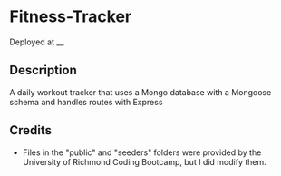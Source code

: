 # Fitness-Tracker

Deployed at \_\_

## Description

A daily workout tracker that uses a Mongo database with a Mongoose schema and handles routes with Express

## Credits

- Files in the "public" and "seeders" folders were provided by the University of Richmond Coding Bootcamp, but I did modify them.
